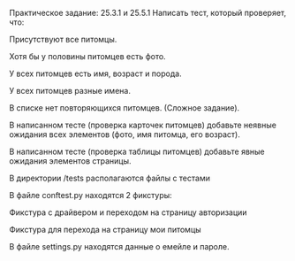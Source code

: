 Практическое задание: 25.3.1 и 25.5.1 Написать тест, который проверяет, что:

Присутствуют все питомцы.

Хотя бы у половины питомцев есть фото.

У всех питомцев есть имя, возраст и порода.

У всех питомцев разные имена.

В списке нет повторяющихся питомцев. (Сложное задание).

В написанном тесте (проверка карточек питомцев) добавьте неявные ожидания всех элементов (фото, имя питомца, его возраст).

В написанном тесте (проверка таблицы питомцев) добавьте явные ожидания элементов страницы.

В директории /tests располагаются файлы с тестами


В файле conftest.py находятся 2 фикстуры:

Фикстура с драйвером и переходом на страницу авторизации

Фикстура для перехода на страницу мои питомцы


В файле settings.py находятся данные о емейле и пароле.
